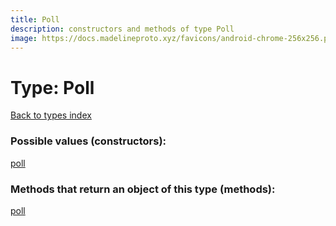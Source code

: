 ```yaml
---
title: Poll
description: constructors and methods of type Poll
image: https://docs.madelineproto.xyz/favicons/android-chrome-256x256.png
---
```

# Type: Poll
[Back to types index](index.md)



### Possible values (constructors):

[poll](../constructors/poll.md)  



### Methods that return an object of this type (methods):



[poll](../constructors/poll.md)  

